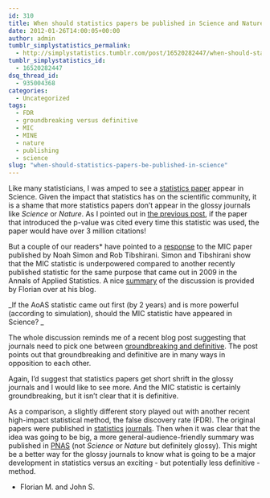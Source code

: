 ```yaml
---
id: 310
title: When should statistics papers be published in Science and Nature?
date: 2012-01-26T14:00:05+00:00
author: admin
tumblr_simplystatistics_permalink:
  - http://simplystatistics.tumblr.com/post/16520282447/when-should-statistics-papers-be-published-in-science
tumblr_simplystatistics_id:
  - 16520282447
dsq_thread_id:
  - 935004368
categories:
  - Uncategorized
tags:
  - FDR
  - groundbreaking versus definitive
  - MIC
  - MINE
  - nature
  - publishing
  - science
slug: "when-should-statistics-papers-be-published-in-science"
---
```

Like many statisticians, I was amped to see a <a href="http://www.sciencemag.org/content/334/6062/1518.abstract" target="_blank">statistics paper</a> appear in Science. Given the impact that statistics has on the scientific community, it is a shame that more statistics papers don&#8217;t appear in the glossy journals like _Science_ or _Nature_. As I pointed out in <a href="http://simplystatistics.tumblr.com/post/15402808730/p-values-and-hypothesis-testing-get-a-bad-rap-but-we" target="_blank">the previous post</a>, if the paper that introduced the p-value was cited every time this statistic was used, the paper would have over 3 million citations!

But a couple of our readers* have pointed to a <a href="http://www-stat.stanford.edu/~tibs/reshef/comment.pdf" target="_blank">response</a> to the MIC paper published by Noah Simon and Rob Tibshirani. Simon and Tibshirani show that the MIC statistic is underpowered compared to another recently published statistic for the same purpose that came out in 2009 in the Annals of Applied Statistics. A nice <a href="http://scientificbsides.wordpress.com/2012/01/23/detecting-novel-associations-in-large-data-sets-let-the-giants-battle-it-out/" target="_blank">summary</a> of the discussion is provided by Florian over at his blog. 

_If the AoAS statistic came out first (by 2 years) and is more powerful (according to simulation), should the MIC statistic have appeared in Science? _

The whole discussion reminds me of a recent blog post suggesting that journals need to pick one between <a href="http://spsptalks.wordpress.com/2011/12/31/groundbreaking-or-definitive-journals-need-to-pick-one/" target="_blank">groundbreaking and definitive</a>. The post points out that groundbreaking and definitive are in many ways in opposition to each other. 

Again, I&#8217;d suggest that statistics papers get short shrift in the glossy journals and I would like to see more. And the MIC statistic is certainly groundbreaking, but it isn&#8217;t clear that it is definitive. 

As a comparison, a slightly different story played out with another recent high-impact statistical method, the false discovery rate (FDR). The original papers were published in <a href="http://www.jstor.org/pss/2346101" target="_blank">statistics</a> <a href="http://www.genomine.org/papers/directfdr.pdf" target="_blank">journals</a>. Then when it was clear that the idea was going to be big, a more general-audience-friendly summary was published in <a href="http://www.pnas.org/content/100/16/9440.full" target="_blank">PNAS</a> (not _Science_ or _Nature_ but definitely glossy). This might be a better way for the glossy journals to know what is going to be a major development in statistics versus an exciting - but potentially less definitive - method. 

* Florian M. and John S.

